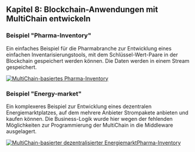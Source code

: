 
## Kapitel 8: Blockchain-Anwendungen mit MultiChain entwickeln
### Beispiel "Pharma-Inventory"
Ein einfaches Beispiel für die Pharmabranche zur Entwicklung eines einfachen Inventarisierungstools, mit dem Schlüssel-Wert-Paare in der Blockchain gespeichert werden können. Die Daten werden in einem Stream gespeichert.

[![MultiChain-basiertes Pharma-Inventory](https://i.ibb.co/yyp7v5C/https-i-ytimg-com-vi-Sk-I13-I-3qv-Q-maxresdefault.jpg)](https://youtu.be/SkI13I-3qvQ "MultiChain-basiertes Pharma-Inventory")

### Beispiel "Energy-market"
Ein komplexeres Beispiel zur Entwicklung eines dezentralen Energiemarktplatzes, auf dem mehrere Anbieter Strompakete anbieten und kaufen können. Die Business-Logik wurde hier wegen der fehlenden Möglichkeiten zur Programmierung der MultiChain in die Middleware ausgelagert.  

[![MultiChain-basierter dezentralisierter EnergiemarktPharma-Inventory](https://i.ibb.co/wMKLV2h/https-i-ytimg-com-vi-TQWYV7-Qmy88-maxresdefault.jpg)](https://youtu.be/TQWYV7Qmy88 "MultiChain-basierter dezentralisierter EnergiemarktPharma-Inventory")
